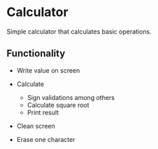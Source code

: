 # Calculator
Simple calculator that calculates basic operations.

## Functionality 

- Write value on screen

- Calculate

    - Sign validations among others
    - Calculate square root
    - Print result
    
- Clean screen

- Erase one character
